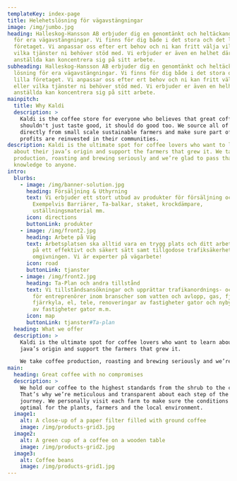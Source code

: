```yaml
---
templateKey: index-page
title: Helehetslösning för vägavstängningar
image: /img/jumbo.jpg
heading: Halleskog-Hansson AB erbjuder dig en genomtänkt och heltäckande lösning
  för era vägavstängningar. Vi finns för dig både i det stora och det lilla
  företaget. Vi anpassar oss efter ert behov och ni kan fritt välja vilken eller
  vilka tjänster ni behöver stöd med. Vi erbjuder er även en helhet där de
  anställda kan koncentrera sig på sitt arbete.
subheading: Halleskog-Hansson AB erbjuder dig en genomtänkt och heltäckande
  lösning för era vägavstängningar. Vi finns för dig både i det stora och det
  lilla företaget. Vi anpassar oss efter ert behov och ni kan fritt välja vilken
  eller vilka tjänster ni behöver stöd med. Vi erbjuder er även en helhet där de
  anställda kan koncentrera sig på sitt arbete.
mainpitch:
  title: Why Kaldi
  description: >
    Kaldi is the coffee store for everyone who believes that great coffee
    shouldn't just taste good, it should do good too. We source all of our beans
    directly from small scale sustainable farmers and make sure part of the
    profits are reinvested in their communities.
description: Kaldi is the ultimate spot for coffee lovers who want to learn
  about their java’s origin and support the farmers that grew it. We take coffee
  production, roasting and brewing seriously and we’re glad to pass that
  knowledge to anyone.
intro:
  blurbs:
    - image: /img/banner-solution.jpg
      heading: Försäljning & Uthyrning
      text: Vi erbjuder ett stort utbud av produkter för försäljning och uthyrning.
        Exempelvis Barriärer, Ta-balkar, staket, krockdämpare,
        uställningsmaterial mm.
      icon: directions
      buttonLink: produkter
    - image: /img/front2.jpg
      heading: Arbete på Väg
      text: Arbetsplatsen ska alltid vara en trygg plats och ditt arbete ska utföras
        på ett effektivt och säkert sätt samt tillgodose trafiksäkerhet för
        omgivningen. Vi är experter på vägarbete!
      icon: road
      buttonLink: tjanster
    - image: /img/front2.jpg
      heading: Ta-Plan och andra tillstånd
      text: Vi tillståndsansökningar och upprättar trafikanordnings- och APD-planer
        för entreprenörer inom branscher som vatten och avlopp, gas, fjärrvärme,
        fjärrkyla, el, tele, renoveringar av fastigheter gator och nybyggnation
        av fastigheter gator m.m.
      icon: map
      buttonLink: tjanster#Ta-plan
  heading: What we offer
  description: >
    Kaldi is the ultimate spot for coffee lovers who want to learn about their
    java’s origin and support the farmers that grew it.

    We take coffee production, roasting and brewing seriously and we’re glad to pass that knowledge to anyone. This is an edit via identity...
main:
  heading: Great coffee with no compromises
  description: >
    We hold our coffee to the highest standards from the shrub to the cup.
    That’s why we’re meticulous and transparent about each step of the coffee’s
    journey. We personally visit each farm to make sure the conditions are
    optimal for the plants, farmers and the local environment.
  image1:
    alt: A close-up of a paper filter filled with ground coffee
    image: /img/products-grid3.jpg
  image2:
    alt: A green cup of a coffee on a wooden table
    image: /img/products-grid2.jpg
  image3:
    alt: Coffee beans
    image: /img/products-grid1.jpg
---
```

